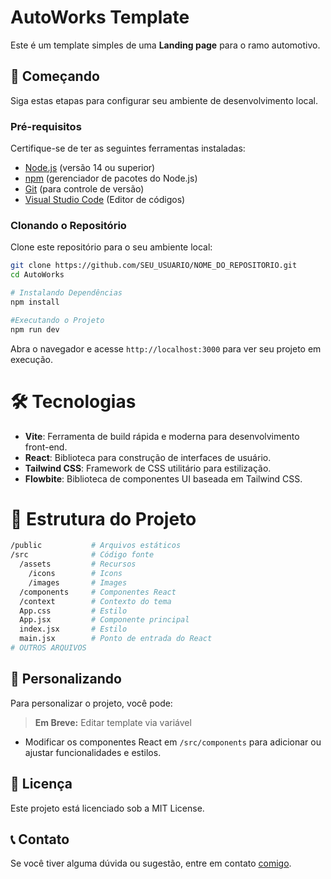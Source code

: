 
# AutoWorks Template
Este é um template simples de uma **Landing page** para o ramo automotivo.

## 🚀 Começando

Siga estas etapas para configurar seu ambiente de desenvolvimento local.

### Pré-requisitos

Certifique-se de ter as seguintes ferramentas instaladas:

- [Node.js](https://nodejs.org/) (versão 14 ou superior)
- [npm](https://www.npmjs.com/) (gerenciador de pacotes do Node.js)
- [Git](https://git-scm.com/) (para controle de versão)
- [Visual Studio Code](https://code.visualstudio.com/) (Editor de códigos)

### Clonando o Repositório

Clone este repositório para o seu ambiente local:

```bash
git clone https://github.com/SEU_USUARIO/NOME_DO_REPOSITORIO.git
cd AutoWorks

# Instalando Dependências
npm install

#Executando o Projeto
npm run dev
```
Abra o navegador e acesse `http://localhost:3000` para ver seu projeto em execução. 

# 🛠 Tecnologias

-   **Vite**: Ferramenta de build rápida e moderna para desenvolvimento front-end.
-   **React**: Biblioteca para construção de interfaces de usuário.
-   **Tailwind CSS**: Framework de CSS utilitário para estilização.
-   **Flowbite**: Biblioteca de componentes UI baseada em Tailwind CSS.

# 📁 Estrutura do Projeto

```bash
/public           # Arquivos estáticos
/src              # Código fonte
  /assets		  # Recursos
    /icons 		  # Icons
    /images       # Images
  /components     # Componentes React
  /context        # Contexto do tema
  App.css         # Estilo
  App.jsx         # Componente principal
  index.jsx       # Estilo
  main.jsx        # Ponto de entrada do React
# OUTROS ARQUIVOS
```
## 🎨 Personalizando

Para personalizar o projeto, você pode:

> **Em Breve:** Editar template via variável 

-   Modificar os componentes React em `/src/components` para adicionar ou ajustar funcionalidades e estilos.

## 📄 Licença

Este projeto está licenciado sob a MIT License.

## 📞 Contato

Se você tiver alguma dúvida ou sugestão, entre em contato [comigo](https://instagram.com/luquinhaspmw).